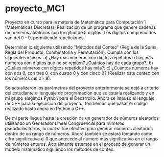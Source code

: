 # proyecto_MC1
Proyecto en curso para la materia de Matemática para Computación 1 (Matemáticas Discretas): Realización de un programa que genere cadenas de números aleatorios con longitud de 5 dígitos. Los dígitos comprendidos van del 0 - 9, permitiendo repeticiones.

Determinar lo siguiente utilizando "Métodos del Conteo" (Regla de la Suma, Regla del Producto, Combinatoria y Permutación). Cumpla con los siguientes incisos: a) ¿Hay más números con dígitos repetidos o hay más números con dígitos que no se repiten? ¿Cuántos hay de cada grupo?; b) ¿Cuáles números con dígitos repetidos hay más?; c) ¿Cuántos números hay con dos 0, con tres 0, con cuatro 0 y con cinco 0? (Realizar este conteo con los números del 0 - 9).

Se actualizaron los parámetros del proyecto anteriormente se dejó a criterio del estudiante el lenguaje de programación que se estaría realizando y en mi grupo elegimos Python para el Desarrollo. Ahora se impuso el lenguaje de C++ para la ejecución del proyecto, tendremos que pasar el código realizado hasta ahora en Python a C++.

De mi parte llegué hasta la creación de un generador de números aleatorios utilizando un Generador Lineal Congruencial para números pseudoaleatorios, lo cual si fue efectivo para generar números aleatorios dentro de un rango de números. Ahora también se estará tomando como cifra significativa el 0 que antecede al número más significativo en el rango de números enteros. Actualmente estamos en el proceso de generar un modelo matemático siguiendo los métodos de conteo.